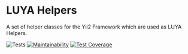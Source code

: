 # LUYA Helpers

A set of helper classes for the Yii2 Framework which are used as LUYA Helpers.

![Tests](https://github.com/luyadev/luya-helpers/workflows/Tests/badge.svg)
[![Maintainability](https://api.codeclimate.com/v1/badges/4532c4d6b6257ed0a0fe/maintainability)](https://codeclimate.com/github/luyadev/luya-helpers/maintainability)
[![Test Coverage](https://api.codeclimate.com/v1/badges/4532c4d6b6257ed0a0fe/test_coverage)](https://codeclimate.com/github/luyadev/luya-helpers/test_coverage)